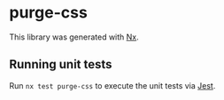 # purge-css

This library was generated with [Nx](https://nx.dev).

## Running unit tests

Run `nx test purge-css` to execute the unit tests via [Jest](https://jestjs.io).

